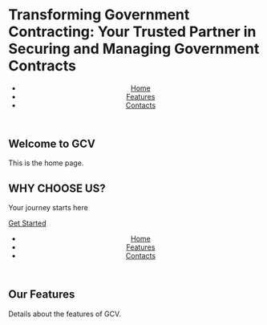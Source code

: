 # Transforming Government Contracting: Your Trusted Partner in Securing and Managing Government Contracts
<!DOCTYPE html>
<html lang="en">
<head>
  <meta charset="UTF-8">
  <meta name="viewport" content="width=device-width, initial-scale=1.0">
  <title>Home - GCV</title>
  <link rel="stylesheet" href="style.css">
</head>
<body>
  <header>
    <nav>
      <ul>
        <li><a href="index.html">Home</a></li>
        <li><a href="features.html">Features</a></li>
        <li><a href="contacts.html">Contacts</a></li>
      </ul>
    </nav>
  </header>
  <main>
    <section>
      <h1>Welcome to GCV</h1>
      <p>This is the home page.</p>
    </section>
  </main>
</body>
</html>
    <section class="hero">
      <h1>WHY CHOOSE US?</h1>
      <p>Your journey starts here</p>
      <a href="#" class="cta-button">Get Started</a>
    </section>
  </main>
</body>
</html>
<!DOCTYPE html>
<html lang="en">
<head>
  <meta charset="UTF-8">
  <meta name="viewport" content="width=device-width, initial-scale=1.0">
  <title>Features - GCV</title>
  <link rel="stylesheet" href="style.css">
</head>
<body>
  <header>
    <nav>
      <ul>
        <li><a href="index.html">Home</a></li>
        <li><a href="features.html">Features</a></li>
        <li><a href="contacts.html">Contacts</a></li>
      </ul>
    </nav>
  </header>
  <main>
    <section>
      <h1>Our Features</h1>
      <p>Details about the features of GCV.</p>
    </section>
  </main>
</body>
</html>
